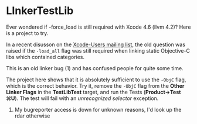 LInkerTestLib
=============

Ever wondered if -force_load is still required with Xcode 4.6 (llvm 4.2)? Here is a project to try.

In a recent disusson on the [Xcode-Users mailing list](http://lists.apple.com/archives/xcode-users/2013/Mar/msg00114.html "Xcode-Users"), the old question was raised if the `-load_all` flag was still required when linking static Objective-C libs which contained categories.

This is an old linker bug (1) and has confused people for quite some time.

The project here shows that it is absolutely sufficient to use the `-ObjC` flag, which is the correct behavior. Try it, remove the `-ObjC` flag from the **Other Linker Flags** in the **TestLibTest** target, and run the Tests (**Product→Test ⌘U**). The test will fail with an *unrecognized selector* exception. 



1) My bugreporter access is down for unknown reasons, I'd look up the rdar otherwise
